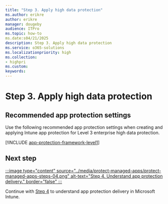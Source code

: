 ```yaml
---
title: "Step 3. Apply high data protection"
ms.author: erikre
author: erikre
manager: dougeby
audience: ITPro
ms.topic: how-to
ms.date:s04/21/2025
description: Step 3. Apply high data protection
ms.service: o365-solutions
ms.localizationpriority: high
ms.collection:
- highpri
ms.custom:
keywords:
---
```


# Step 3. Apply high data protection




## Recommended app protection settings

Use the following recommended app protection settings when creating and applying Intune app protection for Level 3 enterprise high data protection.

[!INCLUDE [app-protection-framework-level1](~/../_memdocs/intune/intune-service/includes/app-protection-framework-level3.md)]

## Next step

[:::image type="content" source="../media/protect-managed-apps/protect-managed-apps-steps-04.png" alt-text="Step 4. Understand app protection delivery." border="false" :::](apps-protect-step-4.md)

Continue with [Step 4](apps-protect-step-4.md) to understand app protection delivery in Microsoft Intune.
